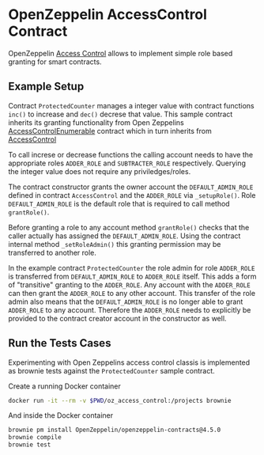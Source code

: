 # OpenZeppelin AccessControl Contract

OpenZeppelin [Access Control](https://docs.openzeppelin.com/contracts/4.x/access-control) allows to implement simple role based granting for smart contracts.

## Example Setup

Contract `ProtectedCounter` manages a integer value with contract functions `inc()` to increase and `dec()` decrese that value.
This sample contract inherits its granting functionality from Open Zeppelins [AccessControlEnumerable](https://github.com/OpenZeppelin/openzeppelin-contracts/blob/release-v4.5/contracts/access/AccessControlEnumerable.sol) contract which in turn inherits from [AccessControl](https://github.com/OpenZeppelin/openzeppelin-contracts/blob/release-v4.5/contracts/access/AccessControl.sol)

To call increse or decrease functions the calling account needs to have the appropriate roles `ADDER_ROLE` and `SUBTRACTER_ROLE` respectively.
Querying the integer value does not require any priviledges/roles.

The contract constructor grants the owner account the `DEFAULT_ADMIN_ROLE` defined in contract `AccessControl` and the `ADDER_ROLE` via `_setupRole()`.
Role `DEFAULT_ADMIN_ROLE` is the default role that is required to call method `grantRole()`.

Before granting a role to any account method `grantRole()` checks that the caller actually has assigned the `DEFAULT_ADMIN_ROLE`.
Using the contract internal method `_setRoleAdmin()` this granting permission may be transferred to another role.

In the example contract `ProtectedCounter` the role admin for role `ADDER_ROLE` is transferred from `DEFAULT_ADMIN_ROLE` to `ADDER_ROLE` itself.
This adds a form of "transitive" granting to the `ADDER_ROLE`.
Any account with the `ADDER_ROLE` can then grant the `ADDER_ROLE` to any other account.
This transfer of the role admin also means that the `DEFAULT_ADMIN_ROLE` is no longer able to grant `ADDER_ROLE` to any account.
Therefore the `ADDER_ROLE` needs to explicitly be provided to the contract creator account in the constructor as well.

## Run the Tests Cases

Experimenting with Open Zeppelins access control classis is implemented as brownie tests against the `ProtectedCounter` sample contract.

Create a running Docker container

```bash
docker run -it --rm -v $PWD/oz_access_control:/projects brownie
```

And inside the Docker container

```bash
brownie pm install OpenZeppelin/openzeppelin-contracts@4.5.0
brownie compile
brownie test
```